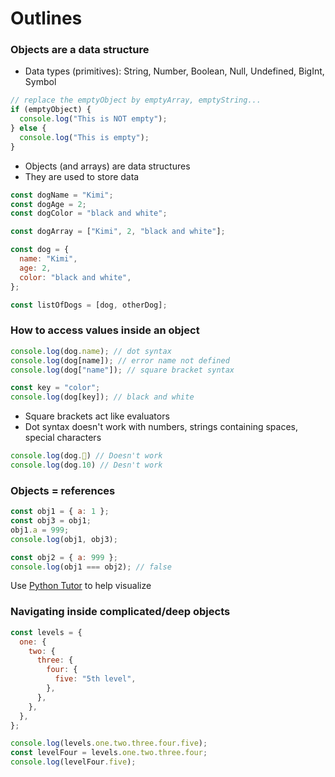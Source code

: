 # Outlines

### Objects are a data structure

- Data types (primitives): String, Number, Boolean, Null, Undefined, BigInt, Symbol

```js
// replace the emptyObject by emptyArray, emptyString...
if (emptyObject) {
  console.log("This is NOT empty");
} else {
  console.log("This is empty");
}
```

- Objects (and arrays) are data structures
- They are used to store data

```js
const dogName = "Kimi";
const dogAge = 2;
const dogColor = "black and white";

const dogArray = ["Kimi", 2, "black and white"];

const dog = {
  name: "Kimi",
  age: 2,
  color: "black and white",
};

const listOfDogs = [dog, otherDog];
```

### How to access values inside an object

```js
console.log(dog.name); // dot syntax
console.log(dog[name]); // error name not defined
console.log(dog["name"]); // square bracket syntax

const key = "color";
console.log(dog[key]); // black and white
```

- Square brackets act like evaluators
- Dot syntax doesn't work with numbers, strings containing spaces, special characters

```js
console.log(dog.👋) // Doesn't work
console.log(dog.10) // Desn't work
```

### Objects = references

```js
const obj1 = { a: 1 };
const obj3 = obj1;
obj1.a = 999;
console.log(obj1, obj3);

const obj2 = { a: 999 };
console.log(obj1 === obj2); // false
```

Use [Python Tutor](https://pythontutor.com/) to help visualize

### Navigating inside complicated/deep objects

```js
const levels = {
  one: {
    two: {
      three: {
        four: {
          five: "5th level",
        },
      },
    },
  },
};

console.log(levels.one.two.three.four.five);
const levelFour = levels.one.two.three.four;
console.log(levelFour.five);
```
